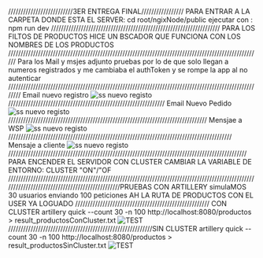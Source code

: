 //////////////////////////3ER ENTREGA FINAL/////////////////
PARA ENTRAR A LA CARPETA DONDE ESTA EL SERVER: cd root/ngixNode/public
ejecutar con : npm run dev
////////////////////////////////////////////////////////////////////
PARA LOS FILTOS DE PRODUCTOS HICE UN BSCADOR QUE FUNCIONA CON LOS NOMBRES DE LOS PRODUCTOS
//////////////////////////////////////////////////////////////////////////////////////////////////////
Para los Mail y msjes adjunto pruebas por lo de que solo llegan a numeros registrados y me cambiaba el authToken y se rompe la app al no autenticar
////////////////////////////////////////////////////////////////////////////////////////////////////////
Email nuevo registro
![ss nuevo registo](https://github.com/EnriqueHernandezM/programacionbackEHM/blob/3erEntregaFinal/imagenesRead/nuevoRegistro.jpeg)
///////////////////////////////////////////////////////////////
Email Nuevo Pedido
![ss nuevo registo](https://github.com/EnriqueHernandezM/programacionbackEHM/blob/3erEntregaFinal/imagenesRead/nuevoPedido.jpeg)
////////////////////////////////////////////////////////////////////////////////
Mensjae a WSP
![ss nuevo registo](https://github.com/EnriqueHernandezM/programacionbackEHM/blob/3erEntregaFinal/imagenesRead/pedidoRecibW.jpeg)
//////////////////////////////////////////////////////////////////////////////////////////
Mensaje a cliente
![ss nuevo registo](https://github.com/EnriqueHernandezM/programacionbackEHM/blob/3erEntregaFinal/imagenesRead/mensajeAclient.jpeg)
////////////////////////////////////////////////////////////////////////////////////////////////
PARA ENCENDER EL SERVIDOR CON CLUSTER CAMBIAR LA VARIABLE DE ENTORNO: CLUSTER "ON"/"OF
////////////////////////////////////////////////////////////////////////////////////////////////////////////////////////////////////////////////PRUEBAS CON ARTILLERY
simulaMOS 30 usuarios enviando 100 peticiones AH LA RUTA DE PRODUCTOS CON EL USER YA LOGUADO
////////////////////////////////////////////////////// CON CLUSTER
artillery quick --count 30 -n 100 http://localhost:8080/productos > result_productosConCluster.txt
![TEST](https://github.com/EnriqueHernandezM/programacionbackEHM/blob/3erEntregaFinal/imagenesRead/productosConCluser.jpg)
//////////////////////////////////////////////////////////SIN CLUSTER
artillery quick --count 30 -n 100 http://localhost:8080/productos > result_productosSinCluster.txt
![TEST](https://github.com/EnriqueHernandezM/programacionbackEHM/blob/3erEntregaFinal/imagenesRead/productosSinCluster.jpg)
